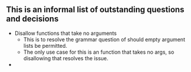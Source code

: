 ## This is an informal list of outstanding questions and decisions

* Disallow functions that take no arguments 
  - This is to resolve the grammar question of should empty argument lists be permitted.
  - The only use case for this is an function that takes no args, so disallowing that resolves the issue.
* 
